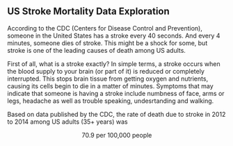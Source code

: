 ## US Stroke Mortality Data Exploration

According to the CDC (Centers for Disease Control and Prevention), someone in the United States has a stroke every 40 seconds. And every 4 minutes, someone dies of stroke. This might be a shock for some, but stroke is one of the leading causes of death among US adults.

First of all, what is a stroke exactly? In simple terms, a stroke occurs when the blood supply to your brain (or part of it) is reduced or completely interrupted. This stops brain tissue from getting oxygen and nutrients, causing its cells begin to die in a matter of minutes. Symptoms that may indicate that someone is having a stroke include numbness of face, arms or legs, headache as well as trouble speaking, undesrtanding and walking.

Based on data published by the CDC, the rate of death due to stroke in 2012 to 2014 among US adults (35+ years) was

<p style="text-align: center"> 70.9 per 100,000 people </p>


